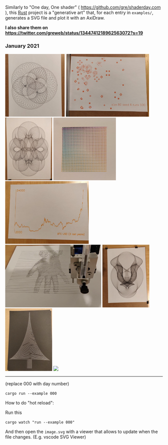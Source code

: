 Similarly to "One day, One shader" ( https://github.com/gre/shaderday.com ), this [Rust](https://www.rust-lang.org/) project is a "generative art" that, for each entry in `examples/`, generates a SVG file and plot it with an AxiDraw.

**I also share them on https://twitter.com/greweb/status/1344741218962563072?s=19**

### January 2021

<a href="examples/001"><img height="200" src="./examples/001/photo.jpg"/></a>
<a href="examples/002"><img height="200" src="./examples/002/IMG_20210102_102357.jpg"/></a>
<a href="examples/003"><img height="200" src="./examples/003/IMG_20210103_084109.jpg"/></a>
<a href="examples/004"><img height="200" src="./examples/004/image.jpg"/></a>
<a href="examples/005"><img height="200" src="./examples/005/IMG_20210104_212108__01.jpg"/></a>
<a href="examples/006"><img height="200" src="./examples/006/photo.png"/></a>
<a href="examples/007"><img height="200" src="./examples/007/photo.jpg"/></a>
<a href="examples/008"><img height="200" src="./examples/008/photo.jpg"/></a>
<a href="examples/009"><img height="200" src="./examples/008/photo_y1.jpg"/></a>

---

(replace 000 with day number)

```
cargo run --example 000
```

How to do "hot reload":

Run this

```
cargo watch "run --example 000"
```

And then open the `image.svg` with a viewer that allows to update when the file changes. (E.g. vscode SVG Viewer)

